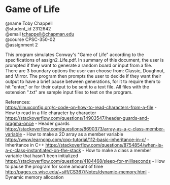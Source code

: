 # Game of Life

@name Toby Chappell  
@student_id 2312642  
@email tchappell@chapman.edu  
@course CPSC-350-02  
@assignment 2  

This program simulates Conway's "Game of Life" according to the specifications of assign2_Life.pdf. In summary of this document, the user is prompted if they want to generate a random board or input from a file. There are 3 boundary options the user can choose from: Classic, Doughnut, and Mirror. The program then prompts the user to decide if they want their output to have a brief pause between generations, for it to require them to hit "enter," or for their output to be sent to a text file. All files with the extension ".txt" are sample input files to test on the program.  

References:  
https://linuxconfig.org/c-code-on-how-to-read-characters-from-a-file - How to read in a file character by character  
https://stackoverflow.com/questions/14903547/header-guards-and-pragma-once - Header guards  
https://stackoverflow.com/questions/8690373/array-as-a-c-class-member-variable - How to make a 2D array as a member variable  
https://www.learncpp.com/cpp-tutorial/112-basic-inheritance-in-c/ - Inheritance in C++
https://stackoverflow.com/questions/8754854/when-is-a-c-class-instantiated-on-the-stack - How to make a class a member variable that hasn't been initialized  
https://stackoverflow.com/questions/4184468/sleep-for-milliseconds - How to pause the program for some amount of time
http://pages.cs.wisc.edu/~siff/CS367/Notes/dynamic-memory.html - Dynamic memory allocation
